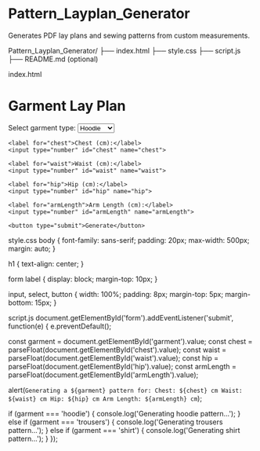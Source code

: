 # Pattern_Layplan_Generator
Generates PDF lay plans and sewing patterns from custom measurements.

Pattern_Layplan_Generator/
├── index.html
├── style.css
├── script.js
├── README.md (optional)

index.html
<!DOCTYPE html>
<html lang="en">
<head>
  <meta charset="UTF-8">
  <title>Lay Plan Generator</title>
  <link rel="stylesheet" href="style.css">
</head>
<body>
  <h1>Garment Lay Plan</h1>

  <form id="form">
    <label for="garment">Select garment type:</label>
    <select id="garment" name="garment">
      <option value="hoodie">Hoodie</option>
      <option value="trousers">Trousers</option>
      <option value="shirt">Shirt</option>
    </select>

    <label for="chest">Chest (cm):</label>
    <input type="number" id="chest" name="chest">

    <label for="waist">Waist (cm):</label>
    <input type="number" id="waist" name="waist">

    <label for="hip">Hip (cm):</label>
    <input type="number" id="hip" name="hip">

    <label for="armLength">Arm Length (cm):</label>
    <input type="number" id="armLength" name="armLength">

    <button type="submit">Generate</button>
  </form>

  <script src="script.js"></script>
</body>
</html>

style.css
body {
  font-family: sans-serif;
  padding: 20px;
  max-width: 500px;
  margin: auto;
}

h1 {
  text-align: center;
}

form label {
  display: block;
  margin-top: 10px;
}

input, select, button {
  width: 100%;
  padding: 8px;
  margin-top: 5px;
  margin-bottom: 15px;
}

script.js
document.getElementById('form').addEventListener('submit', function(e) {
  e.preventDefault();

  const garment = document.getElementById('garment').value;
  const chest = parseFloat(document.getElementById('chest').value);
  const waist = parseFloat(document.getElementById('waist').value);
  const hip = parseFloat(document.getElementById('hip').value);
  const armLength = parseFloat(document.getElementById('armLength').value);

  alert(`Generating a ${garment} pattern for:
Chest: ${chest} cm
Waist: ${waist} cm
Hip: ${hip} cm
Arm Length: ${armLength} cm`);

  if (garment === 'hoodie') {
    console.log('Generating hoodie pattern...');
  } else if (garment === 'trousers') {
    console.log('Generating trousers pattern...');
  } else if (garment === 'shirt') {
    console.log('Generating shirt pattern...');
  }
});

